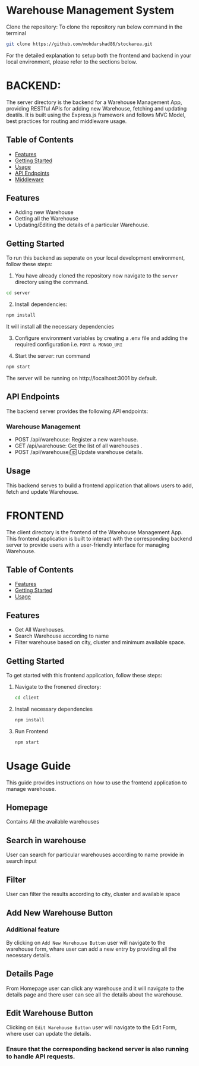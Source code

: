 # Warehouse Management System

Clone the repository: To clone the repository run below command in the terminal

```bash 
git clone https://github.com/mohdarshad86/stockarea.git
```

For the detailed explanation to setup both the frontend and backend in your local environment, please refer to the sections below.

# BACKEND:

The server directory is the backend for a Warehouse Management App, providing RESTful APIs for adding new Warehouse, fetching and updating deatils. It is built using the Express.js framework and follows MVC Model,  best practices for routing and middleware usage.

## Table of Contents

- [Features](#features)
- [Getting Started](#getting-started)
- [Usage](#usage)
- [API Endpoints](#api-endpoints)
- [Middleware](#middlewares)

## Features
- Adding new Warehouse
- Getting all the Warehouse
- Updating/Editing the details of a particular Warehouse.

## Getting Started
To run this backend as seperate on your local development environment, follow these steps:

1. You have already cloned the repository now navigate to the ```server``` directory using the command.
```bash 
cd server
``` 

2. Install dependencies:
```bash
npm install
```
It will install all the necessary dependencies

3. Configure environment variables by creating a .env file and adding the required configuration i.e. ```PORT & MONGO_URI```

4. Start the server: run command
```bash
npm start
```
The server will be running on http://localhost:3001 by default.

## API Endpoints
The backend server provides the following API endpoints:

### Warehouse Management

- POST /api/warehouse: Register a new warehouse.
- GET /api/warehouse: Get the list of all warehouses .
- POST /api/warehouse/:id: Update warehouse details.


## Usage
This backend serves to build a frontend application that allows users to add, fetch and update Warehouse.

# FRONTEND

The client directory is the frontend of the Warehouse Management App. This frontend application is built to interact with the corresponding backend server to provide users with a user-friendly interface for managing Warehouse.

## Table of Contents

- [Features](#features)
- [Getting Started](#getting-started)
- [Usage](#usage)

## Features

- Get All Warehouses.
- Search Warehouse according to name
- Filter warehouse based on city, cluster and minimum available space.

## Getting Started

To get started with this frontend application, follow these steps:

1. Navigate to the fronened directory:

   ```bash
   cd client
2. Install necessary dependencies
   ```bash 
   npm install
3. Run Frontend
   ```bash 
   npm start
# Usage Guide

This guide provides instructions on how to use the frontend application to manage warehouse.

## Homepage

Contains All the available warehouses

## Search in warehouse

User can search for particular warehouses according to name provide in search input

## Filter

User can filter the results according to city, cluster and available space

## Add New Warehouse Button 
### Additional feature

By clicking on ```Add New Warehouse Button``` user will navigate to the warehouse form, whare user can add a new entry by providing all the necessary details.

## Details Page

From Homepage user can click any warehouse and it will navigate to the details page and there user can see all the details about the warehouse.

## Edit Warehouse Button

Clicking on ```Edit Warehouse Button``` user will navigate to the Edit Form, where user can update the details.

### Ensure that the corresponding backend server is also running to handle API requests.